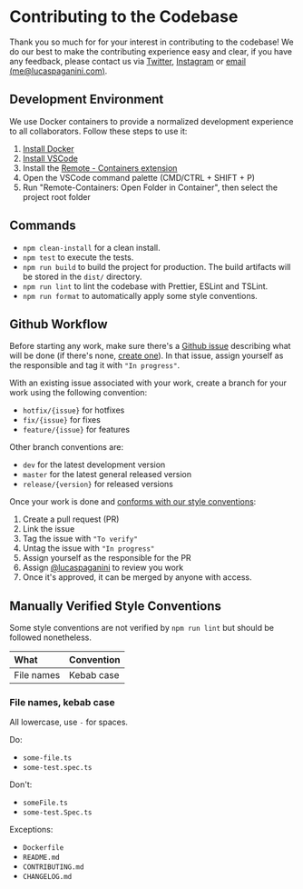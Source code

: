 # Contributing to the Codebase

Thank you so much for for your interest in contributing to the codebase! We do our best to make the contributing experience easy and clear, if you have any feedback, please contact us via [Twitter](https://twitter.com/LucasPaganini), [Instagram](https://www.instagram.com/lucaspaganini/) or [email (me@lucaspaganini.com)](mailto:me@lucaspaganini.com).

## Development Environment

We use Docker containers to provide a normalized development experience to all collaborators. Follow these steps to use it:

1. [Install Docker](https://docs.docker.com/get-docker/)
2. [Install VSCode](https://code.visualstudio.com/download)
3. Install the [Remote - Containers extension](https://marketplace.visualstudio.com/items?itemName=ms-vscode-remote.remote-containers)
4. Open the VSCode command palette (CMD/CTRL + SHIFT + P)
5. Run "Remote-Containers: Open Folder in Container", then select the project root folder

## Commands

- `npm clean-install` for a clean install.
- `npm test` to execute the tests.
- `npm run build` to build the project for production. The build artifacts will be stored in the `dist/` directory.
- `npm run lint` to lint the codebase with Prettier, ESLint and TSLint.
- `npm run format` to automatically apply some style conventions.

## Github Workflow

Before starting any work, make sure there's a [Github issue](https://github.com/LucasPaganini/ts-utils/issues) describing what will be done (if there's none, [create one](https://github.com/LucasPaganini/ts-utils/issues/new)). In that issue, assign yourself as the responsible and tag it with `"In progress"`.

With an existing issue associated with your work, create a branch for your work using the following convention:

- `hotfix/{issue}` for hotfixes
- `fix/{issue}` for fixes
- `feature/{issue}` for features

Other branch conventions are:

- `dev` for the latest development version
- `master` for the latest general released version
- `release/{version}` for released versions

Once your work is done and [conforms with our style conventions](#manually-verified-style-conventions):

1. Create a pull request (PR)
2. Link the issue
3. Tag the issue with `"To verify"`
4. Untag the issue with `"In progress"`
5. Assign yourself as the responsible for the PR
6. Assign [@lucaspaganini](https://github.com/LucasPaganini) to review you work
7. Once it's approved, it can be merged by anyone with access.

## Manually Verified Style Conventions

Some style conventions are not verified by `npm run lint` but should be followed nonetheless.

| What       | Convention |
| :--------- | :--------- |
| File names | Kebab case |

### File names, kebab case

All lowercase, use `-` for spaces.

Do:

- `some-file.ts`
- `some-test.spec.ts`

Don't:

- `someFile.ts`
- `some-test.Spec.ts`

Exceptions:

- `Dockerfile`
- `README.md`
- `CONTRIBUTING.md`
- `CHANGELOG.md`
